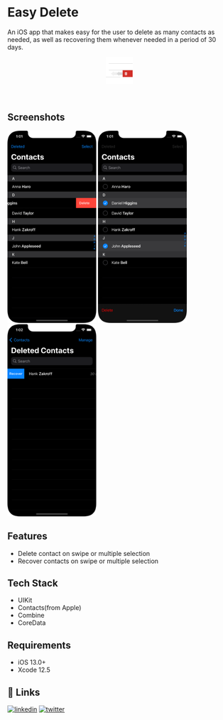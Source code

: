 # Easy Delete

An iOS app that makes easy for the user to delete as many contacts as needed, as well as recovering them whenever needed in a period of 30 days.
<br />
<p align="center">
<img src= "https://github.com/marcoswmv/easyDelete/blob/master/Media/IconappIcon.png" width="60" >  
</p>
<br />

## Screenshots

<p align="row">
<img src= "https://github.com/marcoswmv/easyDelete/blob/master/Media/Delete%20by%20swipe.png" width="200" >
<img src= "https://github.com/marcoswmv/easyDelete/blob/master/Media/Delete%20by%20selection.png" width="200" >
<img src= "https://github.com/marcoswmv/easyDelete/blob/master/Media/recover%20by%20swipe.png" width="200" >
</p>

## Features

- Delete contact on swipe or multiple selection
- Recover contacts on swipe or multiple selection

## Tech Stack

- UIKit
- Contacts(from Apple)
- Combine
- CoreData

## Requirements

- iOS 13.0+
- Xcode 12.5

## 🔗 Links

[![linkedin](https://img.shields.io/badge/linkedin-0A66C2?style=for-the-badge&logo=linkedin&logoColor=white)](https://www.linkedin.com/in/marcoswmvicente/)
[![twitter](https://img.shields.io/badge/twitter-1DA1F2?style=for-the-badge&logo=twitter&logoColor=white)](https://twitter.com/__marcosvicente)

  
